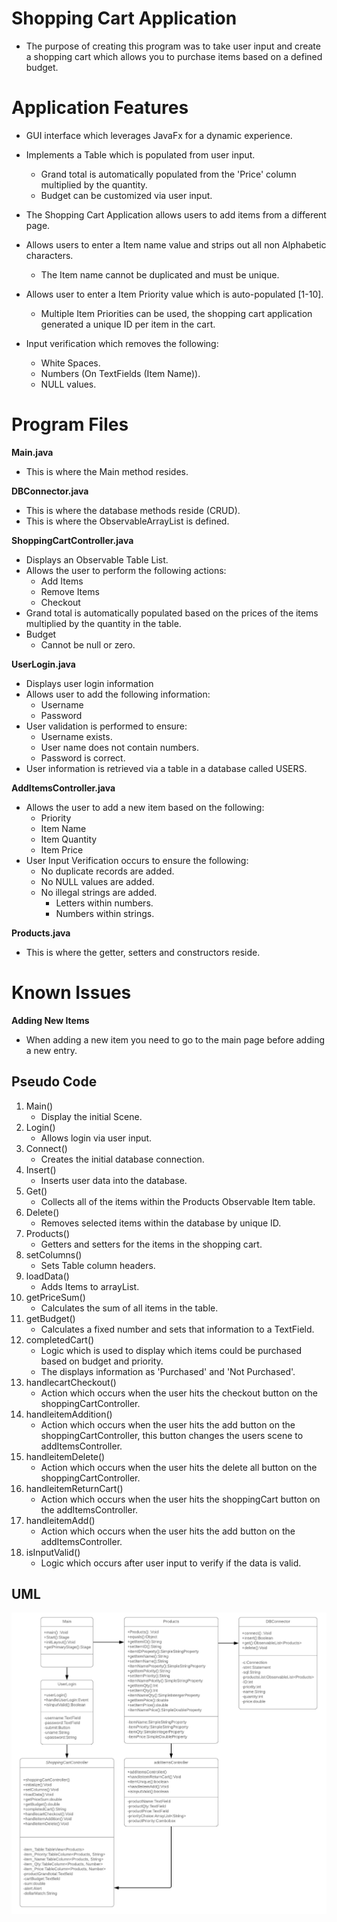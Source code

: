 # Shopping Cart Application
- The purpose of creating this program was to take user input and create a shopping cart which allows you to purchase items based on a defined budget.

# Application Features

- GUI interface which leverages JavaFx for a dynamic experience.  
- Implements a Table which is populated from user input.
    - Grand total is automatically populated from the 'Price' column multiplied by the quantity.
    - Budget can be customized via user input.
      
- The Shopping Cart Application allows users to add items from a different page.
- Allows users to enter a Item name value and strips out all non Alphabetic characters.

    - The Item name cannot be duplicated and must be unique.
- Allows user to enter a Item Priority value which is auto-populated [1-10].
    - Multiple Item Priorities can be used, the shopping cart application generated a unique ID per item in the cart.
    
- Input verification which removes the following:
     - White Spaces.
     - Numbers (On TextFields (Item Name)).
     - NULL values.

# Program Files
  **Main.java**
   - This is where the Main method resides.
   
   **DBConnector.java**
   - This is where the database methods reside (CRUD).
   - This is where the ObservableArrayList is defined.
   
  **ShoppingCartController.java**
   
   - Displays an Observable Table List.
   - Allows the user to perform the following actions:
     - Add Items
     - Remove Items
     - Checkout 
   - Grand total is automatically populated based on the prices of the items multiplied by the quantity in the table.
   - Budget
     - Cannot be null or zero.
  
  **UserLogin.java** 
  
  - Displays user login information
  - Allows user to add the following information:
    - Username
    - Password
  - User validation is performed to ensure:
    - Username exists.
    - User name does not contain numbers.
    - Password is correct.
  - User information is retrieved via a table in a database called USERS.
  
  **AddItemsController.java**
   - Allows the user to add a new item based on the following:
      - Priority
      - Item Name
      - Item Quantity
      - Item Price
   - User Input Verification occurs to ensure the following:
      - No duplicate records are added.
      - No NULL values are added.
      - No illegal strings are added.
        - Letters within numbers.
        - Numbers within strings.
 
  **Products.java**
   - This is where the getter, setters and constructors reside.

# Known Issues
  **Adding New Items**
   - When adding a new item you need to go to the main page before adding a new entry.
  
## Pseudo Code 

1. Main()
   - Display the initial Scene.
2. Login()
   - Allows login via user input.
3. Connect()
    - Creates the initial database connection.
4. Insert()
    - Inserts user data into the database.
5. Get()
    - Collects all of the items within the Products Observable Item table.
6. Delete()
    - Removes selected items within the database by unique ID.
7. Products()
    - Getters and setters for the items in the shopping cart.
8. setColumns()
    - Sets Table column headers.
9. loadData()
    - Adds Items to arrayList.
10. getPriceSum()
    - Calculates the sum of all items in the table.
11. getBudget()
    - Calculates a fixed number and sets that information to a TextField.
12. completedCart()
     - Logic which is used to display which items could be purchased based on budget and priority.
      - The displays information as 'Purchased' and 'Not Purchased'.
13. handlecartCheckout()
     - Action which occurs when the user hits the checkout button on the shoppingCartController.
14. handleitemAddition()
     - Action which occurs when the user hits the add button on the shoppingCartController, this button changes the users scene to addItemsController.
15. handleitemDelete()
     - Action which occurs when the user hits the delete all button on the shoppingCartController.   
16. handleitemReturnCart()
     - Action which occurs when the user hits the shoppingCart button on the addItemsController.
17. handleitemAdd()
     - Action which occurs when the user hits the add button on the addItemsController.
18. isInputValid()
     - Logic which occurs after user input to verify if the data is valid.
    
## UML
![UML](UML.png)